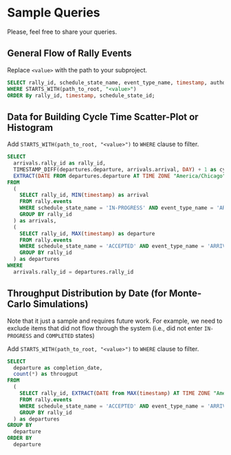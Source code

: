 # Sample Queries

Please, feel free to share your queries. 

## General Flow of Rally Events

Replace ```<value>``` with the path to your subproject.

```sql
SELECT rally_id, schedule_state_name, event_type_name, timestamp, author, path_to_root FROM rally.events 
WHERE STARTS_WITH(path_to_root, "<value>") 
ORDER By rally_id, timestamp, schedule_state_id;
```

## Data for Building Cycle Time Scatter-Plot or Histogram

Add ```STARTS_WITH(path_to_root, "<value>")``` to ```WHERE``` clause to filter.

```sql
SELECT 
  arrivals.rally_id as rally_id, 
  TIMESTAMP_DIFF(departures.departure, arrivals.arrival, DAY) + 1 as cycle_time_in_days, 
  EXTRACT(DATE FROM departures.departure AT TIME ZONE "America/Chicago") as completion_date 
FROM 
  (
    SELECT rally_id, MIN(timestamp) as arrival 
    FROM rally.events 
    WHERE schedule_state_name = 'IN-PROGRESS' AND event_type_name = 'ARRIVAL' 
    GROUP BY rally_id
  ) as arrivals,
  (
    SELECT rally_id, MAX(timestamp) as departure 
    FROM rally.events 
    WHERE schedule_state_name = 'ACCEPTED' AND event_type_name = 'ARRIVAL' 
    GROUP BY rally_id
  ) as departures
WHERE 
  arrivals.rally_id = departures.rally_id
```

## Throughput Distribution by Date (for Monte-Carlo Simulations)

Note that it just a sample and requires future work. For example, we need to exclude items that did not
flow through the system (i.e., did not enter ```IN-PROGRESS``` and ```COMPLETED``` states)

Add ```STARTS_WITH(path_to_root, "<value>")``` to ```WHERE``` clause to filter.

```sql
SELECT 
  departure as completion_date,
  count(*) as througput 
FROM 
  (
    SELECT rally_id, EXTRACT(DATE from MAX(timestamp) AT TIME ZONE "America/Chicago") as departure 
    FROM rally.events 
    WHERE schedule_state_name = 'ACCEPTED' AND event_type_name = 'ARRIVAL' 
    GROUP BY rally_id
  ) as departures
GROUP BY
  departure
ORDER BY 
  departure
```